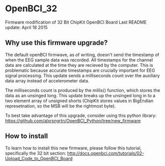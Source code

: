 # OpenBCI_32
Firmware modification of 32 Bit ChipKit OpenBCI Board
Last README update: April 18 2015

## Why use this firmware upgrade?
The default openBCI firmwave, as of writing, doesn't send the timestamp of when the EEG sample data was recorded. All timestamps for the channel data are calculated at the time they are recieved by the computer. This is problematic because accurate timestamps are crucially important for EEG signal processing. This update sends a milliseconds count over the auxiliary data array instead of accelerometer data.

The milliseconds count is produced by the millis() function, which stores the data as an unsinged long. This update breaks up the unsinged long in to a two element array of unsigned shorts (ChipKit stores values in BigEndian represetnation, so the MSB will be the rightmost byte). 

To best take advantage of this upgrade, consider using this python library: 
https://github.com/alxrsngrtn/OpenBCI_Python/tree/new_firmware

## How to install
To learn how to install this new firmware, please follow this tutorial, specifically the 32 bit section:
http://docs.openbci.com/tutorials/02-Upload_Code_to_OpenBCI_Board

